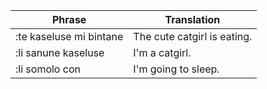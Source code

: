 | Phrase | Translation |
| -------- | ----------- |
| :te kaseluse mi  bintane | The cute catgirl is eating. |
| :li sanune kaseluse | I'm a catgirl. |
| :li somolo con | I'm going to sleep. |